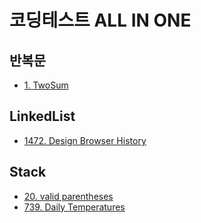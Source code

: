 # 코딩테스트 ALL IN ONE

## 반복문
- [1. TwoSum](https://leetcode.com/problems/two-sum/)

## LinkedList
- [1472. Design Browser History](https://leetcode.com/problems/design-browser-history/)

## Stack
- [20. valid parentheses](https://leetcode.com/problems/valid-parentheses)
- [739. Daily Temperatures](https://leetcode.com/problems/daily-temperatures/)

